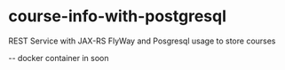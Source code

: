 # course-info-with-postgresql

REST Service with JAX-RS
FlyWay and Posgresql usage to store courses

-- docker container in soon
